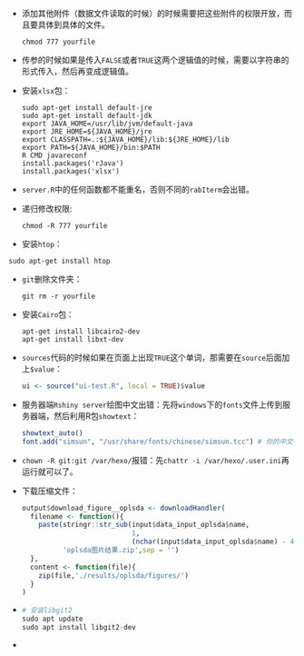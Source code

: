 - 添加其他附件（数据文件读取的时候）的时候需要把这些附件的权限开放，而且要具体到具体的文件。

  ```shell
  chmod 777 yourfile
  ```

- 传参的时候如果是传入`FALSE`或者`TRUE`这两个逻辑值的时候，需要以字符串的形式传入，然后再变成逻辑值。

- 安装`xlsx`包：

  ```shell
  sudo apt-get install default-jre
  sudo apt-get install default-jdk
  export JAVA_HOME=/usr/lib/jvm/default-java
  export JRE_HOME=${JAVA_HOME}/jre
  export CLASSPATH=.:${JAVA_HOME}/lib:${JRE_HOME}/lib
  export PATH=${JAVA_HOME}/bin:$PATH
  R CMD javareconf
  install.packages('rJava')
  install.packages('xlsx')
  ```

- `server.R`中的任何函数都不能重名，否则不同的`rabIterm`会出错。

- 递归修改权限:

  ```shell
  chmod -R 777 yourfile
  ```

-  安装`htop`：

  ```shell
  sudo apt-get install htop
  ```

- `git`删除文件夹：

  ```shell
  git rm -r yourfile
  ```

- 安装`Cairo`包：

  ```shell
  apt-get install libcairo2-dev
  apt-get install libxt-dev
  ```

- `sources`代码的时候如果在页面上出现`TRUE`这个单词，那需要在`source`后面加上`$value`：

  ```R
  ui <- source("ui-test.R", local = TRUE)$value
  ```

- 服务器端`Rshiny server`绘图中文出错：先将`windows`下的`fonts`文件上传到服务器端，然后利用R包`showtext`：

  ```R
  showtext_auto()
  font.add("simsun", "/usr/share/fonts/chinese/simsun.tcc") # 你的中文字体位置
  ```

- `chown -R git:git /var/hexo/`报错：先`chattr -i /var/hexo/.user.ini`再运行就可以了。

- 下载压缩文件：

  ```R
  output$download_figure__oplsda <- downloadHandler(
    filename <- function(){
      paste(stringr::str_sub(input$data_input_oplsda$name,
                             1,
                             (nchar(input$data_input_oplsda$name) - 4)),
            'oplsda图片结果.zip',sep = '')
    },
    content <- function(file){
      zip(file,'./results/oplsda/figures/')
    }
  )
  ```

- ````R
  # 安装libgit2
  sudo apt update
  sudo apt install libgit2-dev
  ````

- 

